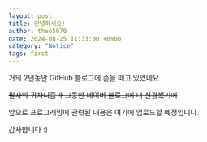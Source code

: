 ```yaml
---
layout: post
title: 안녕하세요!
author: theo5970
date: 2024-08-25 11:33:00 +0900
category: "Notice"
tags: first
---
```


거의 2년동안 GitHub 블로그에 손을 떼고 있었네요.

~~필자의 귀차니즘과 그동안 네이버 블로그에 더 신경썼기에~~

앞으로 프로그래밍에 관련된 내용은 여기에 업로드할 예정입니다.

감사합니다 :)